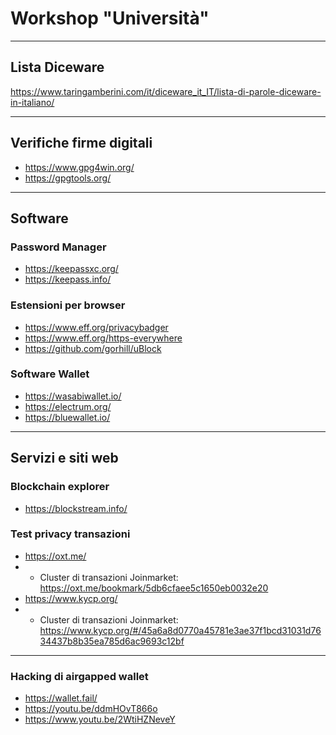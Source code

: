 # Workshop "Università"

------

## Lista Diceware
https://www.taringamberini.com/it/diceware_it_IT/lista-di-parole-diceware-in-italiano/

------

## Verifiche firme digitali

- https://www.gpg4win.org/
- https://gpgtools.org/

------

## Software

### Password Manager
- https://keepassxc.org/
- https://keepass.info/

### Estensioni per browser
- https://www.eff.org/privacybadger
- https://www.eff.org/https-everywhere
- https://github.com/gorhill/uBlock

### Software Wallet
- https://wasabiwallet.io/
- https://electrum.org/
- https://bluewallet.io/

------

## Servizi e siti web

### Blockchain explorer
- https://blockstream.info/

### Test privacy transazioni
- https://oxt.me/
- - Cluster di transazioni Joinmarket: https://oxt.me/bookmark/5db6cfaee5c1650eb0032e20
- https://www.kycp.org/ 
- - Cluster di transazioni Joinmarket: https://www.kycp.org/#/45a6a8d0770a45781e3ae37f1bcd31031d7634437b8b35ea785d6ac9693c12bf

------

### Hacking di airgapped wallet
- https://wallet.fail/
- https://youtu.be/ddmHOvT866o
- https://www.youtu.be/2WtiHZNeveY
